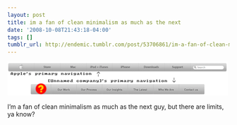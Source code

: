 ```yaml
---
layout: post
title: im a fan of clean minimalism as much as the next
date: '2008-10-08T21:43:18-04:00'
tags: []
tumblr_url: http://endemic.tumblr.com/post/53706861/im-a-fan-of-clean-minimalism-as-much-as-the-next
---
```

 ![](/tumblr_files/GozJ8yit3eu9st6hiFPRIl0Ho1_500.png)  

I’m a fan of clean minimalism as much as the next guy, but there are limits, ya know?

